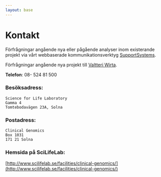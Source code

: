 ```yaml
---
layout: base
---
```


# Kontakt
Förfrågningar angående nya eller pågående analyser inom existerande projekt via vårt webbaserade kommunikationsverktyg [SupportSystems](https://clinical-scilifelab.supportsystem.com).

Förfrågningar angående nya projekt till [Valtteri Wirta](mailto:valtteri.wirta@scilifelab.se).

**Telefon**: 08- 524 81 500

### Besöksadress:

	Science for Life Laboratory
	Gamma 4
	Tomtebodavägen 23A, Solna


### Postadress:

	Clinical Genomics
	Box 1031
	171 21 Solna

### Hemsida på SciLifeLab:
[http://www.scilifelab.se/facilities/clinical-genomics/](http://www.scilifelab.se/facilities/clinical-genomics/)
